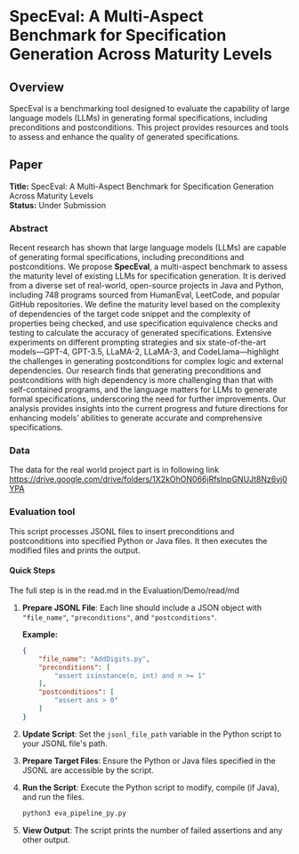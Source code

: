 # SpecEval: A Multi-Aspect Benchmark for Specification Generation Across Maturity Levels

## Overview

SpecEval is a benchmarking tool designed to evaluate the capability of large language models (LLMs) in generating formal specifications, including preconditions and postconditions. This project provides resources and tools to assess and enhance the quality of generated specifications.

## Paper

**Title:** SpecEval: A Multi-Aspect Benchmark for Specification Generation Across Maturity Levels  
**Status:** Under Submission

### Abstract

Recent research has shown that large language models (LLMs) are capable of generating formal specifications, including preconditions and postconditions. We propose **SpecEval**, a multi-aspect benchmark to assess the maturity level of existing LLMs for specification generation. It is derived from a diverse set of real-world, open-source projects in Java and Python, including 748 programs sourced from HumanEval, LeetCode, and popular GitHub repositories. We define the maturity level based on the complexity of dependencies of the target code snippet and the complexity of properties being checked, and use specification equivalence checks and testing to calculate the accuracy of generated specifications. Extensive experiments on different prompting strategies and six state-of-the-art models—GPT-4, GPT-3.5, LLaMA-2, LLaMA-3, and CodeLlama—highlight the challenges in generating postconditions for complex logic and external dependencies. Our research finds that generating preconditions and postconditions with high dependency is more challenging than that with self-contained programs, and the language matters for LLMs to generate formal specifications, underscoring the need for further improvements. Our analysis provides insights into the current progress and future directions for enhancing models’ abilities to generate accurate and comprehensive specifications.

### Data
The data for the real world project part is in following link https://drive.google.com/drive/folders/1X2kOhON066jRfslnpGNUJt8Nz6vj0YPA

### Evaluation tool 

This script processes JSONL files to insert preconditions and postconditions into specified Python or Java files. It then executes the modified files and prints the output.

#### Quick Steps
The full step is in the read.md in the Evaluation/Demo/read/md
1. **Prepare JSONL File**: Each line should include a JSON object with `"file_name"`, `"preconditions"`, and `"postconditions"`.

    **Example:**

    ```json
    {
        "file_name": "AddDigits.py",
        "preconditions": [
            "assert isinstance(n, int) and n >= 1"
        ],
        "postconditions": [
            "assert ans > 0"
        ]
    }
    ```

2. **Update Script**: Set the `jsonl_file_path` variable in the Python script to your JSONL file's path.

3. **Prepare Target Files**: Ensure the Python or Java files specified in the JSONL are accessible by the script.

4. **Run the Script**: Execute the Python script to modify, compile (if Java), and run the files.

    ```bash
    python3 eva_pipeline_py.py
    ```

5. **View Output**: The script prints the number of failed assertions and any other output.
